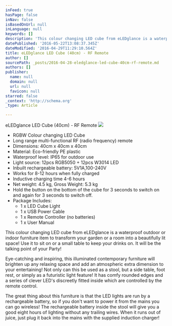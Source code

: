 ```yaml
---
inFeed: true
hasPage: false
inNav: false
isBasedOnUrl: null
inLanguage: null
keywords: []
description: 'This colour changing LED cube from eLEDglance is a waterproof outdoor or indoor furniture item to transform your garden or a room into a beautifully lit space! Use it to sit on or a small table to keep your drinks on. It will be the talking point of your Party!'
datePublished: '2016-05-22T13:08:37.345Z'
dateModified: '2016-04-29T11:29:10.564Z'
title: eLEDglance LED Cube (40cm) - RF Remote
author: []
sourcePath: _posts/2016-04-28-eledglance-led-cube-40cm-rf-remote.md
authors: []
publisher:
  name: null
  domain: null
  url: null
  favicon: null
starred: false
_context: 'http://schema.org'
_type: Article

---
```

eLEDglance LED Cube (40cm) - RF Remote ![](https://s3-us-west-2.amazonaws.com/the-grid-img/p/b25bc223a5de9d1a818722ee6f4fabcc9258ca2e.jpg)

* RGBW Colour changing LED Cube
* Long range multi-functional RF (radio frequency) remote
* Dimensions: 40cm x 40cm x 40cm
* Material: Eco-friendly PE plastic
* Waterproof level: IP65 for outdoor use
* Light source: 12pcs RGB5050 + 12pcs W3014 LED
* Inbuilt rechargeable battery: 5V1A,100-240V
* Works for 8-12 hours when fully charged
* Inductive charging time 4-6 hours
* Net weight: 4.5 kg, Gross Weight: 5.3 kg
* Hold the button on the bottom of the cube for 3 seconds to switch on and again for 3 seconds to switch off.
* Package Includes:
  * 1 x LED Cube Light
  * 1 x USB Power Cable
  * 1 x Remote Controller (no batteries)
  * 1 x User Manual

This colour changing LED cube from eLEDglance is a waterproof outdoor or indoor furniture item to transform your garden or a room into a beautifully lit space! Use it to sit on or a small table to keep your drinks on. It will be the talking point of your Party!

Eye-catching and inspiring, this illuminated contemporary furniture will brighten up any relaxing space and add an atmospheric extra dimension to your entertaining! Not only can this be used as a stool, but a side table, foot rest, or simply as a futuristic light feature! It has comfy rounded edges and a series of clever LED's discreetly fitted inside which are controlled by the remote control.

The great thing about this furniture is that the LED lights are run by a rechargeable battery, so if you don't want to power it from the mains you can go wireless! The rechargeable battery inside the stool will give you a good eight hours of lighting without any trailing wires. When it runs out of juice, just plug it back into the mains with the supplied induction charger!